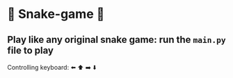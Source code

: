 # :snake: Snake-game :snake:
## Play like any original snake game: run the `main.py` file to play 
Controlling keyboard: :arrow_left: :arrow_up: :arrow_right:  :arrow_down: 

